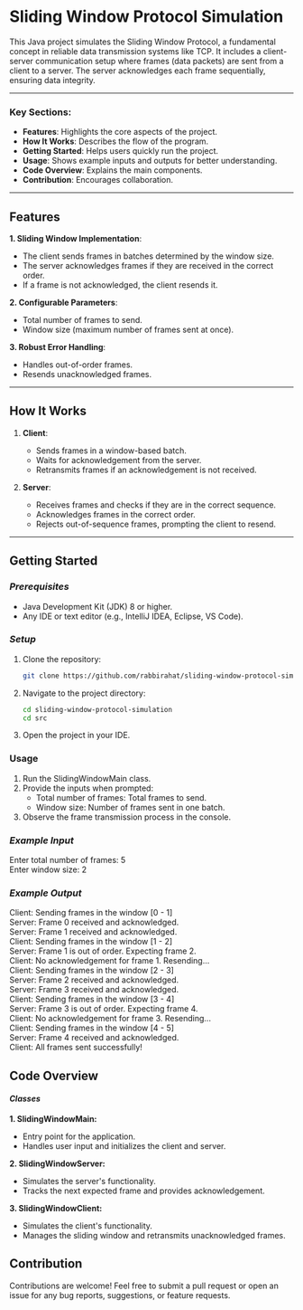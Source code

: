 # Sliding Window Protocol Simulation

This Java project simulates the Sliding Window Protocol, a fundamental concept in reliable data transmission systems like TCP. It includes a client-server communication setup where frames (data packets) are sent from a client to a server. The server acknowledges each frame sequentially, ensuring data integrity.

---
### Key Sections:
- **Features**: Highlights the core aspects of the project.
- **How It Works**: Describes the flow of the program.
- **Getting Started**: Helps users quickly run the project.
- **Usage**: Shows example inputs and outputs for better understanding.
- **Code Overview**: Explains the main components.
- **Contribution**: Encourages collaboration.
---

## Features

**1. Sliding Window Implementation**:
- The client sends frames in batches determined by the window size.
- The server acknowledges frames if they are received in the correct order.
- If a frame is not acknowledged, the client resends it.

**2. Configurable Parameters**:
- Total number of frames to send.
- Window size (maximum number of frames sent at once).

**3. Robust Error Handling**:
- Handles out-of-order frames.
- Resends unacknowledged frames.

---

## How It Works

1. **Client**:
    - Sends frames in a window-based batch.
    - Waits for acknowledgement from the server.
    - Retransmits frames if an acknowledgement is not received.

2. **Server**:
    - Receives frames and checks if they are in the correct sequence.
    - Acknowledges frames in the correct order.
    - Rejects out-of-sequence frames, prompting the client to resend.

---

## Getting Started

### *Prerequisites*

- Java Development Kit (JDK) 8 or higher.
- Any IDE or text editor (e.g., IntelliJ IDEA, Eclipse, VS Code).

### *Setup*

1. Clone the repository:
   ```bash
   git clone https://github.com/rabbirahat/sliding-window-protocol-simulation.git

2. Navigate to the project directory:
   ```bash
   cd sliding-window-protocol-simulation
   cd src
   
3. Open the project in your IDE.

### Usage
1. Run the SlidingWindowMain class.
2. Provide the inputs when prompted:
   - Total number of frames: Total frames to send.
   - Window size: Number of frames sent in one batch.
3. Observe the frame transmission process in the console.

### *Example Input*
Enter total number of frames: 5\
Enter window size: 2
### *Example Output*
Client: Sending frames in the window [0 - 1]\
Server: Frame 0 received and acknowledged.\
Server: Frame 1 received and acknowledged.\
Client: Sending frames in the window [1 - 2]\
Server: Frame 1 is out of order. Expecting frame 2.\
Client: No acknowledgement for frame 1. Resending...\
Client: Sending frames in the window [2 - 3]\
Server: Frame 2 received and acknowledged.\
Server: Frame 3 received and acknowledged.\
Client: Sending frames in the window [3 - 4]\
Server: Frame 3 is out of order. Expecting frame 4.\
Client: No acknowledgement for frame 3. Resending...\
Client: Sending frames in the window [4 - 5]\
Server: Frame 4 received and acknowledged.\
Client: All frames sent successfully!

## Code Overview
#### *Classes*
**1. SlidingWindowMain:**
- Entry point for the application.
- Handles user input and initializes the client and server.

**2. SlidingWindowServer:**
- Simulates the server's functionality.
- Tracks the next expected frame and provides acknowledgement.

**3. SlidingWindowClient:**
- Simulates the client's functionality.
- Manages the sliding window and retransmits unacknowledged frames.

## Contribution
Contributions are welcome! Feel free to submit a pull request or open an issue for any bug reports, suggestions, or feature requests.



